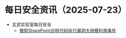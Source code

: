 # 每日安全资讯（2025-07-23）

- 玄武实验室每日安全
  - [微软SharePoint远程代码执行漏洞大规模利用事件](https://sectoday.tencent.com/event/lWB_L5gBvMLTtVn_XSZJ)
